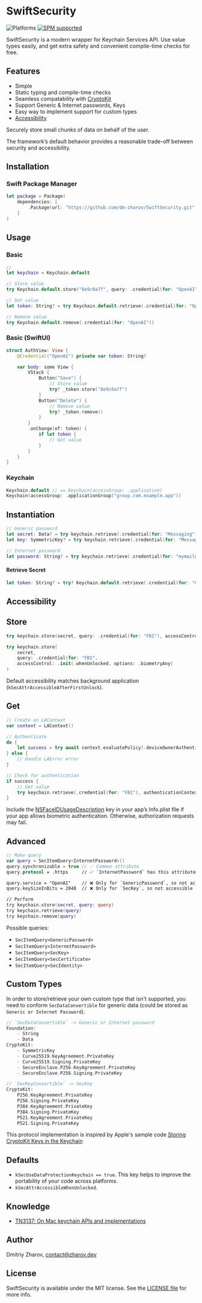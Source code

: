 # SwiftSecurity

![Platforms](https://img.shields.io/badge/platforms-ios%20-lightgrey.svg)
[![SPM supported](https://img.shields.io/badge/SPM-supported-DE5C43.svg?style=flat)](https://swift.org/package-manager)

SwiftSecurity is a modern wrapper for Keychain Services API. Use value types easily, and get extra safety and convenient compile-time checks for free.

## Features

* Simple
* Static typing and compile-time checks
* Seamless compatability with [CryptoKit](https://developer.apple.com/documentation/cryptokit/)
* Support Generic & Internet passwords, Keys
* Easy way to implement support for custom types
* [Accessibility](#accessibility)

Securely store small chunks of data on behalf of the user.

The framework’s default behavior provides a reasonable trade-off between security and accessibility.

## Installation

### Swift Package Manager

```swift
let package = Package(
    dependencies: [
        .Package(url: "https://github.com/dm-zharov/SwiftSecurity.git")
    ]
)
```

## Usage

### Basic

```swift
// 
let keychain = Keychain.default

// Store value
try Keychain.default.store("8e9c0a7f", query: .credential(for: "OpenAI"))

// Get value
let token: String? = try Keychain.default.retrieve(.credential(for: "OpenAI"))

// Remove value
try Keychain.default.remove(.credential(for: "OpenAI"))
```

### Basic (SwiftUI)

```swift
struct AuthView: View {
    @Credential("OpenAI") private var token: String?

    var body: some View {
        VStack {
            Button("Save") {
                // Store value
                try? _token.store("8e9c0a7f")
            }
            Button("Delete") {
                // Remove value
                try? _token.remove()
            }
        }
        .onChange(of: token) {
            if let token {
                // Get value
            }
        }
    }
} 
```

### Keychain

```swift
Keychain.default // == Keychain(accessGroup: .application)
Keychain(accessGroup: .applicationGroup("group.com.example.app"))
```

## Instantiation

```swift
// Generic password
let secret: Data? = try keychain.retrieve(.credential(for: "Messaging"))
let key: SymmetricKey? = try keychain.retrieve(.credential(for: "Messaging"))

// Internet password
let password: String? = try keychain.retrieve(.credential(for: "mymail@gmail.com", space: .server("http://google.com")))
```

#### Retrieve Secret

```swift
let token: String? = try? Keychain.default.retrieve(.credential(for: "OpenAI"))
```

## <a name="accessibility"> Accessibility

## Store

```swift
try keychain.store(secret, query: .credential(for: "FBI"), accessControl: .init(.whenUnlocked))

try keychain.store(
    secret,
    query: .credential(for: "FBI",
    accessControl: .init(.whenUnlocked, options: .biometryAny)
)

```

Default accessibility matches background application (`kSecAttrAccessibleAfterFirstUnlock`).

## Get

```swift
// Create an LAContext
var context = LAContext()

// Authenticate
do {
    let success = try await context.evaluatePolicy(.deviceOwnerAuthentication, localizedReason: "Log in with Biometrics")
} else {
    // Handle LAError error
}

// Check for authentication 
if success {
    // Get value
    try keychain.retrieve(.credential(for: "FBI"), authenticationContext: context)
}

```

Include the [NSFaceIDUsageDescription](https://developer.apple.com/library/content/documentation/General/Reference/InfoPlistKeyReference/Articles/CocoaKeys.html#//apple_ref/doc/uid/TP40009251-SW75) key in your app’s Info.plist file if your app allows biometric authentication. Otherwise, authorization requests may fail.

## Advanced

```swift
// Make query
var query = SecItemQuery<InternetPassword>()
query.synchronizable = true // ✅ Common attribute
query.protocol = .https     // ✅ `InternetPassword` has this attribute

query.service = "OpenAI"    // ❌ Only for `GenericPassword`, so not accessible
query.keySizeInBits = 2048  // ❌ Only for `SecKey`, so not accessible

// Perform
try keychain.store(secret, query: query)
try keychain.retrieve(query)
try keychain.remove(query)
```

Possible queries:
* `SecItemQuery<GenericPassword>`
* `SecItemQuery<InternetPassword>`
* `SecItemQuery<SecKey>`
* `SecItemQuery<SecCertificate>`
* `SecItemQuery<SecIdentity>`

## Custom Types

In order to store/retrieve your own custom type that isn't supported, you need to conform `SecDataConvertible` for generic data (could be stored as `Generic or Internet Password`).

```swift
// `SecDataConvertible` -> Generic or Internet password
Foundation:
    - String
    - Data
CryptoKit: 
    - SymmetricKey
    - Curve25519.KeyAgreement.PrivateKey
    - Curve25519.Signing.PrivateKey
    - SecureEnclave.P256.KeyAgreement.PrivateKey
    - SecureEnclave.P256.Signing.PrivateKey

// `SecKeyConvertible` -> SecKey
CryptoKit:
    P256.KeyAgreement.PrivateKey
    P256.Signing.PrivateKey
    P384.KeyAgreement.PrivateKey
    P384.Signing.PrivateKey
    P521.KeyAgreement.PrivateKey
    P521.Signing.PrivateKey
```

This protocol implementation is inspired by Apple's sample code [Storing CryptoKit Keys in the Keychain](https://developer.apple.com/documentation/cryptokit/storing_cryptokit_keys_in_the_keychain) 

## Defaults

- `kSecUseDataProtectionKeychain == true`. This key helps to improve the portability of your code across platforms.
- `kSecAttrAccessibleWhenUnlocked`.

## Knowledge

* [TN3137: On Mac keychain APIs and implementations](https://developer.apple.com/documentation/technotes/tn3137-on-mac-keychains)

## Author

Dmitriy Zharov, contact@zharov.dev

## License

SwiftSecurity is available under the MIT license. See the [LICENSE file](https://github.com/dm-zharov/SwiftSecurity/blob/master/LICENSE) for more info.
